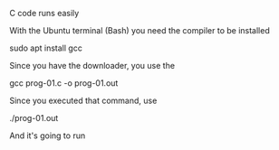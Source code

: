 C code runs easily

With the Ubuntu terminal (Bash) you need the compiler to be installed

sudo apt install gcc

Since you have the downloader, you use the

gcc prog-01.c -o prog-01.out

Since you executed that command, use

./prog-01.out

And it's going to run
